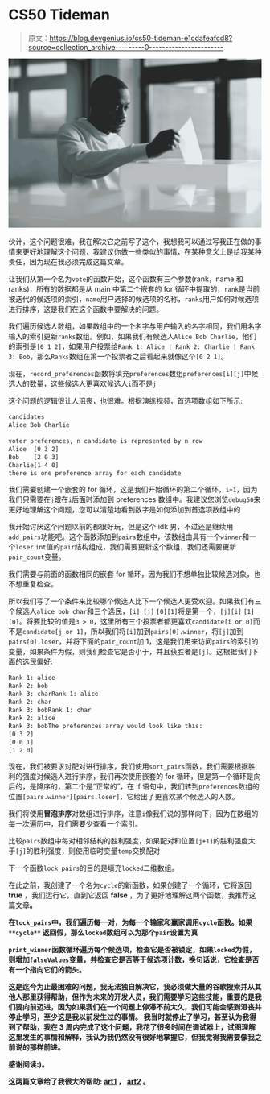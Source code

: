 # CS50 Tideman

> 原文：<https://blog.devgenius.io/cs50-tideman-e1cdafeafcd8?source=collection_archive---------0----------------------->

![](img/a66ea6780abaac85f99fce3cfa85ce65.png)

伙计，这个问题很难，我在解决它之前写了这个，我想我可以通过写我正在做的事情来更好地理解这个问题，我建议你做一些类似的事情，在某种意义上是给我某种责任，因为现在我必须完成这篇文章。

让我们从第一个名为`vote`的函数开始，这个函数有三个参数(rank，name 和 ranks)，所有的数据都是从 main 中第二个嵌套的 for 循环中提取的，`rank`是当前被迭代的候选项的索引，`name`用户选择的候选项的名称，`ranks`用户如何对候选项进行排序，这是我们在这个函数中要解决的问题。

我们遍历候选人数组，如果数组中的一个名字与用户输入的名字相同，我们用名字输入的索引更新`ranks`数组。例如，如果我们有候选人`Alice Bob Charlie`，他们的索引是`[0 1 2]`，如果用户投票给`Rank 1: Alice | Rank 2: Charlie | Rank 3: Bob`，那么`Ranks`数组在第一个投票者之后看起来就像这个`[0 2 1]`。

现在，`record_preferences`函数将填充`preferences`数组`preferences[i][j]`中候选人的数量，这些候选人更喜欢候选人`i`而不是`j`

这个问题的逻辑很让人沮丧，也很难。根据演练视频，首选项数组如下所示:

```
candidates
Alice Bob Charlie

voter preferences, n candidate is represented by n row
Alice  [0 3 2]
Bob    [2 0 3]
Charlie[1 4 0]
there is one preference array for each candidate
```

我们需要创建一个嵌套的 for 循环，这是我们开始循环的第二个循环，`i+1`，因为我们只需要在`j`跟在`i`后面时添加到 preferences 数组中。我建议您浏览`debug50`来更好地理解这个问题，您可以清楚地看到数字是如何添加到首选项数组中的

我开始讨厌这个问题以前的都很好玩，但是这个 idk 男，不过还是继续用`add_pairs`功能吧。这个函数添加到`pairs`数组中，该数组由具有一个`winner`和一个`loser` `int`值的`pair`结构组成，我们需要更新这个数组，我们还需要更新`pair_count`变量。

我们需要与前面的函数相同的嵌套 for 循环，因为我们不想单独比较候选对象，也不想重复检查。

所以我们写了一个条件来比较哪个候选人比下一个候选人更受欢迎。如果我们有三个候选人`alice bob char`和三个选民，`[i] [j]` `[0][1]`将是第一个，`[j][i]` `[1][0]`。将要比较的值是`3 > 0`，这里所有三个投票者都更喜欢`candidate[i or 0]`而不是`candidate[j or 1]`，所以我们将`[i]`加到`pairs[0].winner`，将`[j]`加到`pairs[0].loser`，并将下面的`pair_count`加 1，这是我们用来访问`pairs`的索引的变量，如果条件为假，则我们检查它是否小于，并且获胜者是`[j]`。这根据我们下面的选民偏好:

```
Rank 1: alice
Rank 2: bob
Rank 3: charRank 1: alice
Rank 2: char
Rank 3: bobRank 1: char
Rank 2: alice
Rank 3: bobThe preferences array would look like this: 
[0 3 2]                                                                      
[0 0 1]
[1 2 0]
```

现在，我们被要求对配对进行排序，我们使用`sort_pairs`函数，我们需要根据胜利的强度对候选人进行排序，我们再次使用嵌套的 for 循环，但是第一个循环是向后的，是降序的，第二个是“正常的”，在 if 语句中，我们转到`preferences`数组的位置`[pairs.winner][pairs.loser]`，它给出了更喜欢某个候选人的人数。

我们将使用**冒泡排序**对数组进行排序，注意`i`像我们说的那样向下，因为在数组的每一次遍历中，我们需要少查看一个索引。

比较`pairs`数组中每对相邻结构的胜利强度，如果配对和位置`[j+1]`的胜利强度大于`[j]`的胜利强度，则使用临时变量`temp`交换配对

下一个函数`lock_pairs`的目的是填充`locked`二维数组。

在此之前，我创建了一个名为`cycle`的新函数，如果创建了一个循环，它将返回 **true** ，我们运行它，直到它返回 **false** ，为了更好地理解这两个函数，我推荐这篇文章[](https://joseph28robinson.medium.com/cs50-pset3-tideman-87f22f0f0bc3)**。**

**在`lock_pairs`中，我们遍历每一对，为每一个输家和赢家调用`cycle`函数。如果`**cycle**` 返回假，那么`locked`数组可以为那个`pair`设置为真**

**`print_winner`函数循环遍历每个候选项，检查它是否被锁定，如果`locked`为假，则增加`falseValues`变量，并检查它是否等于候选项计数，换句话说，它检查是否有一个指向它们的箭头。**

**这是迄今为止最困难的问题，我无法独自解决它，我必须做大量的谷歌搜索并从其他人那里获得帮助，但作为未来的开发人员，我们需要学习这些技能，重要的是我们要向前迈进，因为如果我们在一个问题上停滞不前太久，我们可能会感到沮丧并停止学习，至少这是我以前发生过的事情。 我当时就停止了学习，甚至认为我得到了帮助，我在 3 周内完成了这个问题，我花了很多时间在调试器上，试图理解这里发生的事情和解释，我认为我仍然没有很好地掌握它，但我觉得我需要像我之前说的那样前进。**

**感谢阅读:)。**

**这两篇文章给了我很大的帮助: [art1](https://gist.github.com/nicknapoli82/6c5a1706489e70342e9a0a635ae738c9) ， [art2](https://joseph28robinson.medium.com/cs50-pset3-tideman-87f22f0f0bc3) 。**